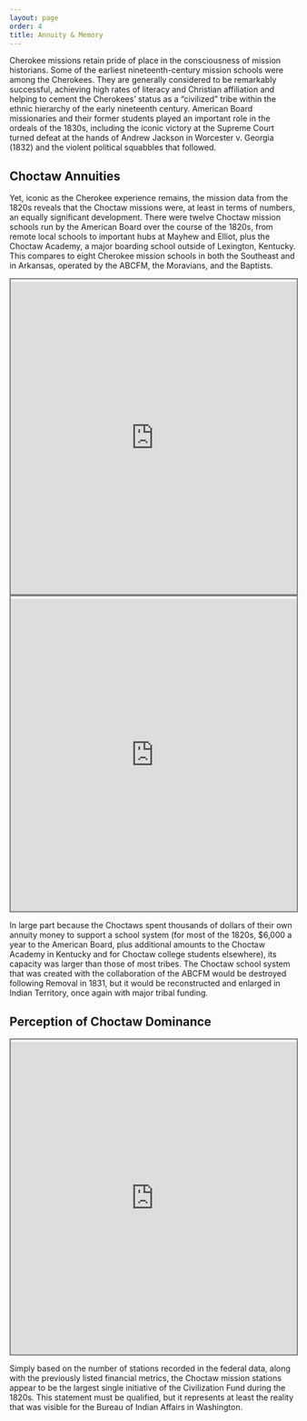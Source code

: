 ```yaml
---
layout: page
order: 4
title: Annuity & Memory
---
```


Cherokee missions retain pride of place in the consciousness of mission historians. Some of the earliest nineteenth-century mission schools were among the Cherokees. They are generally considered to be remarkably successful, achieving high rates of literacy and Christian affiliation and helping to cement the Cherokees’ status as a “civilized” tribe within the ethnic hierarchy of the early nineteenth century. American Board missionaries and their former students played an important role in the ordeals of the 1830s, including the iconic victory at the Supreme Court  turned defeat at the hands of Andrew Jackson in Worcester v. Georgia (1832) and the violent political squabbles that followed.

## Choctaw Annuities

Yet, iconic as the Cherokee experience remains, the mission data from the 1820s reveals that the Choctaw missions were, at least in terms of numbers, an equally significant development. There were twelve Choctaw mission schools run by the American Board over the course of the 1820s, from remote local schools to important hubs at Mayhew and Elliot, plus the Choctaw Academy, a major boarding school outside of Lexington, Kentucky. This compares to eight Cherokee mission schools in both the Southeast and in Arkansas, operated by the ABCFM, the Moravians, and the Baptists.

<iframe title="I_income" width="100%" height="550" src="https://app.powerbi.com/view?r=eyJrIjoiOGQ0NGI4NjQtMmYxNi00OTZhLWJlZWItOWU5ZDQwMmVlN2JiIiwidCI6Ijk3YTU4NTU0LTg5ZjYtNGQ1YS05ODA2LWRkMGVlMDg1ZDIzNSIsImMiOjN9" style="border:2px solid gray; padding-top: .25rem;" allowFullScreen="true"></iframe>

<iframe title="G_cherokee_choctaw" width="100%" height="550" src="https://app.powerbi.com/view?r=eyJrIjoiNjllNjczNDgtOWY5MC00MjUxLTk0ZjQtMDZiZjJlY2MwYWJjIiwidCI6Ijk3YTU4NTU0LTg5ZjYtNGQ1YS05ODA2LWRkMGVlMDg1ZDIzNSIsImMiOjN9" style="border:2px solid gray; padding-top: .25rem;" allowFullScreen="true"></iframe>

In large part because the Choctaws spent thousands of dollars of their own annuity money to support a school system (for most of the 1820s, $6,000 a year to the American Board, plus additional amounts to the Choctaw Academy in Kentucky and for Choctaw college students elsewhere), its capacity was larger than those of most tribes. The Choctaw school system that was created with the collaboration of the ABCFM would be destroyed following Removal in 1831, but it would be reconstructed and enlarged in Indian Territory, once again with major tribal funding.

## Perception of Choctaw Dominance

<iframe title="H_stations" width="100%" height="550" src="https://app.powerbi.com/view?r=eyJrIjoiNGM0NTAwY2QtNmMwZS00N2I2LWEyMWMtN2RlNGM3OGM4NGEwIiwidCI6Ijk3YTU4NTU0LTg5ZjYtNGQ1YS05ODA2LWRkMGVlMDg1ZDIzNSIsImMiOjN9" style="border:2px solid gray; padding-top: .25rem;" allowFullScreen="true"></iframe>

Simply based on the number of stations recorded in the federal data, along with the previously listed financial metrics, the Choctaw mission stations appear to be the largest single initiative of the Civilization Fund during the 1820s. This statement must be qualified, but it represents at least the reality that was visible for the Bureau of Indian Affairs in Washington.
